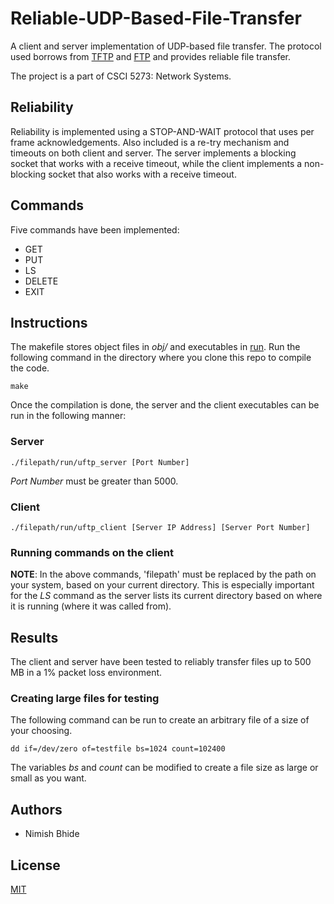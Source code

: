 # Reliable-UDP-Based-File-Transfer

A client and server implementation of UDP-based file transfer. The protocol used borrows from [TFTP](https://en.wikipedia.org/wiki/Trivial_File_Transfer_Protocol) and [FTP](https://en.wikipedia.org/wiki/File_Transfer_Protocol) and provides reliable file transfer.

The project is a part of CSCI 5273: Network Systems.

## Reliability
Reliability is implemented using a STOP-AND-WAIT protocol that uses per frame acknowledgements. Also included is a re-try mechanism and timeouts on both client and server. The server implements a blocking socket that works with a receive timeout, while the client implements a non-blocking socket that also works with a receive timeout.

## Commands
Five commands have been implemented: 
* GET 
* PUT
* LS
* DELETE
* EXIT

## Instructions
The makefile stores object files in *obj/* and executables in [run](https://github.com/nimbid/Reliable-UDP-Based-File-Transfer/tree/main/run). Run the following command in the directory where you clone this repo to compile the code.
```
make
```

Once the compilation is done, the server and the client executables can be run in the following manner:

### Server
```
./filepath/run/uftp_server [Port Number] 
```
*Port Number* must be greater than 5000.

### Client
```
./filepath/run/uftp_client [Server IP Address] [Server Port Number]
```

### Running commands on the client

**NOTE**: In the above commands, 'filepath' must be replaced by the path on your system, based on your current directory. This is especially important for the *LS* command as the server lists its current directory based on where it is running (where it was called from).

## Results
The client and server have been tested to reliably transfer files up to 500 MB in a 1% packet loss environment.

### Creating large files for testing
The following command can be run to create an arbitrary file of a size of your choosing.
```
dd if=/dev/zero of=testfile bs=1024 count=102400
```
The variables *bs* and *count* can be modified to create a file size as large or small as you want.

## Authors
* Nimish Bhide

## License
[MIT](https://choosealicense.com/licenses/mit/)